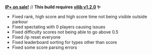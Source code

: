 **[IP+ on sale!](https://www.spigotmc.org/resources/105019/)** // **This build requires [vilib v1.2.0](https://github.com/Efnilite/vilib/releases/tag/v1.2.0) ✨**

- Fixed rank, high score and high score time not being visible outside parkour
- Fixed spectating with 0 players causing issues
- Fixed difficulty scores not being able to go above 0.5
- Fixed /ip reset everyone
- Fixed leaderboard sorting for types other than score
- Fixed some score parsing errors